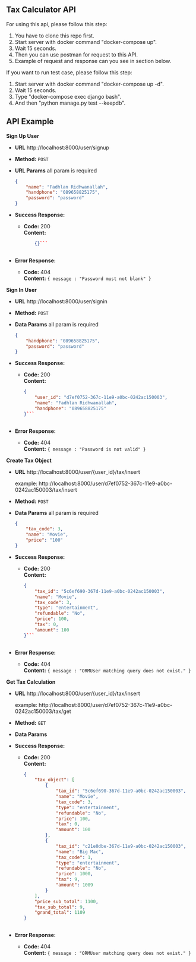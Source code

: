 **Tax Calculator API**
----
  For using this api, please follow this step:
  1. You have to clone this repo first.
  2. Start server with docker command "docker-compose up".
  3. Wait 15 seconds.
  4. Then you can use postman for request to this API.
  4. Example of request and response can you see in section below.

  If you want to run test case, please follow this step:
  1. Start server with docker command "docker-compose up -d".
  2. Wait 15 seconds.
  3. Type "docker-compose exec django bash".
  4. And then "python manage.py test --keepdb".

**API Example**
----
**Sign Up User**

* **URL**
    http://localhost:8000/user/signup

* **Method:**
  `POST`
  
*  **URL Params**
    all param is required
    ```json
    {
	    "name": "Fadhlan Ridhwanallah",
	    "handphone": "089658825175",
	    "password": "password"
    }
    ```

* **Success Response:**
  * **Code:** 200 <br />
    **Content:** 
    ```json
        {}```
 
* **Error Response:**
  * **Code:** 404 <br />
    **Content:** `{ message : "Password must not blank" }`

**Sign In User**

* **URL**
    http://localhost:8000/user/signin

* **Method:**
  `POST`
  
*  **Data Params**
    all param is required
    ```json
    {
	    "handphone": "089658825175",
	    "password": "password"
    }
    ```

* **Success Response:**
  * **Code:** 200 <br />
    **Content:** 
    ```json
    {
        "user_id": "d7ef0752-367c-11e9-a0bc-0242ac150003",
        "name": "Fadhlan Ridhwanallah",
        "handphone": "089658825175"
    }```
 
* **Error Response:**
  * **Code:** 404 <br />
    **Content:** `{ message : "Password is not valid" }`

**Create Tax Object**

* **URL**
    http://localhost:8000/user/{user_id}/tax/insert

    example: http://localhost:8000/user/d7ef0752-367c-11e9-a0bc-0242ac150003/tax/insert

* **Method:**
  `POST`
  
*  **Data Params**
    all param is required
    ```json
    {
	    "tax_code": 3,
	    "name": "Movie",
	    "price": "100"
    }
    ```

* **Success Response:**
  * **Code:** 200 <br />
    **Content:** 
    ```json
    {
        "tax_id": "5c6ef690-367d-11e9-a0bc-0242ac150003",
        "name": "Movie",
        "tax_code": 3,
        "type": "entertainment",
        "refundable": "No",
        "price": 100,
        "tax": 0,
        "amount": 100
    }```
 
* **Error Response:**
  * **Code:** 404 <br />
    **Content:** `{ message : "ORMUser matching query does not exist." }`

**Get Tax Calculation**

* **URL**
    http://localhost:8000/user/{user_id}/tax/insert

    example: http://localhost:8000/user/d7ef0752-367c-11e9-a0bc-0242ac150003/tax/get

* **Method:**
  `GET`
  
*  **Data Params**

* **Success Response:**
  * **Code:** 200 <br />
    **Content:** 
    ```json
    {
        "tax_object": [
            {
                "tax_id": "5c6ef690-367d-11e9-a0bc-0242ac150003",
                "name": "Movie",
                "tax_code": 3,
                "type": "entertainment",
                "refundable": "No",
                "price": 100,
                "tax": 0,
                "amount": 100
            },
            {
                "tax_id": "c21e0dbe-367d-11e9-a0bc-0242ac150003",
                "name": "Big Mac",
                "tax_code": 1,
                "type": "entertainment",
                "refundable": "No",
                "price": 1000,
                "tax": 9,
                "amount": 1009
            }
        ],
        "price_sub_total": 1100,
        "tax_sub_total": 9,
        "grand_total": 1109
    }
 
* **Error Response:**
  * **Code:** 404 <br />
    **Content:** `{ message : "ORMUser matching query does not exist." }`
